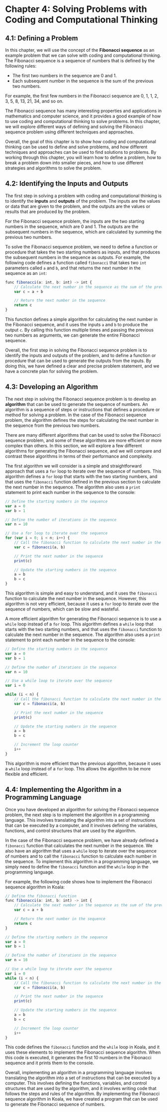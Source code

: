 # Chapter 4: Solving Problems with Coding and Computational Thinking

## 4.1: Defining a Problem

In this chapter, we will use the concept of the **Fibonacci sequence** as an example problem that we can solve with coding and computational thinking. The Fibonacci sequence is a sequence of numbers that is defined by the following rules:

- The first two numbers in the sequence are 0 and 1.
- Each subsequent number in the sequence is the sum of the previous two numbers.

For example, the first few numbers in the Fibonacci sequence are 0, 1, 1, 2, 3, 5, 8, 13, 21, 34, and so on.

The Fibonacci sequence has many interesting properties and applications in mathematics and computer science, and it provides a good example of how to use coding and computational thinking to solve problems. In this chapter, we will explore different ways of defining and solving the Fibonacci sequence problem using different techniques and approaches.

Overall, the goal of this chapter is to show how coding and computational thinking can be used to define and solve problems, and how different techniques and approaches can be used to find solutions to problems. By working through this chapter, you will learn how to define a problem, how to break a problem down into smaller pieces, and how to use different strategies and algorithms to solve the problem.

## 4.2: Identifying the Inputs and Outputs

The first step in solving a problem with coding and computational thinking is to identify the **inputs** and **outputs** of the problem. The inputs are the values or data that are given to the problem, and the outputs are the values or results that are produced by the problem.

For the Fibonacci sequence problem, the inputs are the two starting numbers in the sequence, which are 0 and 1. The outputs are the subsequent numbers in the sequence, which are calculated by summing the previous two numbers.

To solve the Fibonacci sequence problem, we need to define a function or procedure that takes the two starting numbers as inputs, and that produces the subsequent numbers in the sequence as outputs. For example, the following code defines a function called `fibonacci` that takes two `int` parameters called `a` and `b`, and that returns the next number in the sequence as an `int`:

```javascript
func fibonacci(a: int, b: int) -> int {
    // Calculate the next number in the sequence as the sum of the previous two numbers
    var c = a + b

    // Return the next number in the sequence
    return c
}
```


This function defines a simple algorithm for calculating the next number in the Fibonacci sequence, and it uses the inputs `a` and `b` to produce the output `c`. By calling this function multiple times and passing the previous two numbers as arguments, we can generate the entire Fibonacci sequence.

Overall, the first step in solving the Fibonacci sequence problem is to identify the inputs and outputs of the problem, and to define a function or procedure that can be used to generate the outputs from the inputs. By doing this, we have defined a clear and precise problem statement, and we have a concrete plan for solving the problem.


## 4.3: Developing an Algorithm

The next step in solving the Fibonacci sequence problem is to develop an **algorithm** that can be used to generate the sequence of numbers. An algorithm is a sequence of steps or instructions that defines a procedure or method for solving a problem. In the case of the Fibonacci sequence problem, the algorithm defines the steps for calculating the next number in the sequence from the previous two numbers.

There are many different algorithms that can be used to solve the Fibonacci sequence problem, and some of these algorithms are more efficient or more complex than others. In this section, we will explore a few different algorithms for generating the Fibonacci sequence, and we will compare and contrast these algorithms in terms of their performance and complexity.

The first algorithm we will consider is a simple and straightforward approach that uses a `for` loop to iterate over the sequence of numbers. This algorithm defines a `for` loop that starts with the two starting numbers, and that uses the `fibonacci` function defined in the previous section to calculate the next number in the sequence. The algorithm also uses a `print` statement to print each number in the sequence to the console:

```javascript
// Define the starting numbers in the sequence
var a = 0
var b = 1

// Define the number of iterations in the sequence
var n = 10

// Use a for loop to iterate over the sequence
for (var i = 0; i < n; i++) {
    // Call the fibonacci function to calculate the next number in the sequence
    var c = fibonacci(a, b)

    // Print the next number in the sequence
    print(c)

    // Update the starting numbers in the sequence
    a = b
    b = c
}
```

This algorithm is simple and easy to understand, and it uses the `fibonacci` function to calculate the next number in the sequence. However, this algorithm is not very efficient, because it uses a `for` loop to iterate over the sequence of numbers, which can be slow and wasteful.

A more efficient algorithm for generating the Fibonacci sequence is to use a `while` loop instead of a `for` loop. This algorithm defines a `while` loop that starts with the two starting numbers, and that uses the `fibonacci` function to calculate the next number in the sequence. The algorithm also uses a `print` statement to print each number in the sequence to the console:

```javascript
// Define the starting numbers in the sequence
var a = 0
var b = 1

// Define the number of iterations in the sequence
var n = 10

// Use a while loop to iterate over the sequence
var i = 0

while (i < n) {
    // Call the fibonacci function to calculate the next number in the sequence
    var c = fibonacci(a, b)

    // Print the next number in the sequence
    print(c)

    // Update the starting numbers in the sequence
    a = b
    b = c

    // Increment the loop counter
    i++
}
```


This algorithm is more efficient than the previous algorithm, because it uses a `while` loop instead of a `for` loop. This allows the algorithm to be more flexible and efficient.

## 4.4: Implementing the Algorithm in a Programming Language

Once you have developed an algorithm for solving the Fibonacci sequence problem, the next step is to implement the algorithm in a programming language. This involves translating the algorithm into a set of instructions that can be executed by a computer, and it involves defining the variables, functions, and control structures that are used by the algorithm.

In the case of the Fibonacci sequence problem, we have already defined a `fibonacci` function that calculates the next number in the sequence. We also have an algorithm that uses a `while` loop to iterate over the sequence of numbers and to call the `fibonacci` function to calculate each number in the sequence. To implement this algorithm in a programming language, we simply need to define the `fibonacci` function and the `while` loop in the programming language.

For example, the following code shows how to implement the Fibonacci sequence algorithm in Koala:

```javascript
// Define the fibonacci function
func fibonacci(a: int, b: int) -> int {
    // Calculate the next number in the sequence as the sum of the previous two numbers
    var c = a + b

    // Return the next number in the sequence
    return c
}

// Define the starting numbers in the sequence
var a = 0
var b = 1

// Define the number of iterations in the sequence
var n = 10

// Use a while loop to iterate over the sequence
var i = 0
while (i < n) {
    // Call the fibonacci function to calculate the next number in the sequence
    var c = fibonacci(a, b)

    // Print the next number in the sequence
    print(c)

    // Update the starting numbers in the sequence
    a = b
    b = c

    // Increment the loop counter
    i++
}
```

This code defines the `fibonacci` function and the `while` loop in Koala, and it uses these elements to implement the Fibonacci sequence algorithm. When this code is executed, it generates the first 10 numbers in the Fibonacci sequence and it prints them to the console.

Overall, implementing an algorithm in a programming language involves translating the algorithm into a set of instructions that can be executed by a computer. This involves defining the functions, variables, and control structures that are used by the algorithm, and it involves writing code that follows the steps and rules of the algorithm. By implementing the Fibonacci sequence algorithm in Koala, we have created a program that can be used to generate the Fibonacci sequence of numbers.

